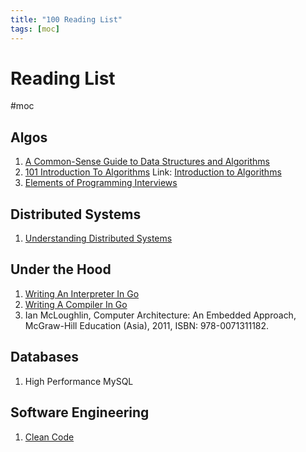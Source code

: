 ```yaml
---
title: "100 Reading List"
tags: [moc]
---
```

# Reading List
#moc 
## Algos
1. [A Common-Sense Guide to Data Structures and Algorithms](https://www.amazon.sg/Common-Sense-Guide-Data-Structures-Algorithms/dp/1680507222/ref=sr_1_9?crid=UQ12IKPHMY7G&keywords=Elements+of+Programming+Interviews&qid=1656292315&sprefix=elements+of+programming+interviews%2Caps%2C300&sr=8-9)
2. [101 Introduction To Algorithms](Notes/101%20Introduction%20To%20Algorithms.md) 
   Link: [Introduction to Algorithms](https://www.amazon.com/Introduction-Algorithms-fourth-Thomas-Cormen/dp/026204630X/ref=pd_cart_crc_cko_cp_2_6/134-8052667-1718550?_encoding=UTF8&content-id=amzn1.sym.7c768d31-fcb6-4e60-bb16-7d8e97d21350&pd_rd_i=026204630X&pd_rd_r=c619e326-f826-46d4-9060-27d427d0abd9&pd_rd_w=pJEXS&pd_rd_wg=zmv6K&pf_rd_p=7c768d31-fcb6-4e60-bb16-7d8e97d21350&pf_rd_r=3FJ07YDA0YDJHBD65F0W&psc=1&refRID=3FJ07YDA0YDJHBD65F0W)
3. [Elements of Programming Interviews](https://www.amazon.sg/Elements-Programming-Interviews-Python-Insiders/dp/1537713949/ref=sr_1_1?crid=UQ12IKPHMY7G&keywords=Elements+of+Programming+Interviews&qid=1656292315&sprefix=elements+of+programming+interviews%2Caps%2C300&sr=8-1)

## Distributed Systems
1. [Understanding Distributed Systems](https://www.amazon.com/Understanding-Distributed-Systems-Second-applications/dp/1838430210?keywords=understanding+distributed+systems&qid=1656280535&sprefix=understanding+dis,aps,118&sr=8-1&linkCode=sl1&tag=utsavized0d-20&linkId=a920b5dfb493c084cd500eb954527f5c&language=en_US&ref_=nav_signin&)

## Under the Hood
1. [Writing An Interpreter In Go](https://interpreterbook.com/)
2. [Writing A Compiler In Go](https://compilerbook.com/)
3. Ian McLoughlin, Computer Architecture: An Embedded Approach, McGraw-Hill Education (Asia), 2011, ISBN: 978-0071311182.
## Databases
1. High Performance MySQL
## Software Engineering
1. [Clean Code](Notes/Clean%20Code.md)
